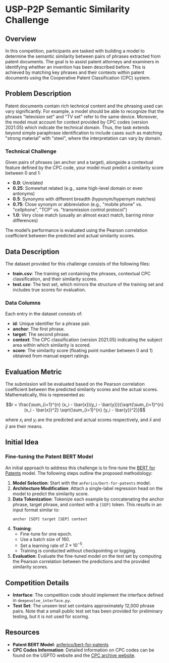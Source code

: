 # USP-P2P Semantic Similarity Challenge

## Overview

In this competition, participants are tasked with building a model to determine the semantic similarity between pairs of phrases extracted from patent documents. The goal is to assist patent attorneys and examiners in identifying whether an invention has been described before. This is achieved by matching key phrases and their contexts within patent documents using the Cooperative Patent Classification (CPC) system.

## Problem Description

Patent documents contain rich technical content and the phrasing used can vary significantly. For example, a model should be able to recognize that the phrases "television set" and "TV set" refer to the same device. Moreover, the model must account for context provided by CPC codes (version 2021.05) which indicate the technical domain. Thus, the task extends beyond simple paraphrase identification to include cases such as matching "strong material" with "steel", where the interpretation can vary by domain. 

### Technical Challenge

Given pairs of phrases (an anchor and a target), alongside a contextual feature defined by the CPC code, your model must predict a similarity score between 0 and 1:
- **0.0**: Unrelated
- **0.25**: Somewhat related (e.g., same high-level domain or even antonyms)
- **0.5**: Synonyms with different breadth (hyponym/hypernym matches)
- **0.75**: Close synonym or abbreviation (e.g., "mobile phone" vs. "cellphone", "TCP" vs. "transmission control protocol")
- **1.0**: Very close match (usually an almost exact match, barring minor differences)

The model’s performance is evaluated using the Pearson correlation coefficient between the predicted and actual similarity scores.

## Data Description

The dataset provided for this challenge consists of the following files:

- **train.csv**: The training set containing the phrases, contextual CPC classification, and their similarity scores.
- **test.csv**: The test set, which mirrors the structure of the training set and includes true scores for evaluation.

### Data Columns

Each entry in the dataset consists of:
- **id**: Unique identifier for a phrase pair.
- **anchor**: The first phrase.
- **target**: The second phrase.
- **context**: The CPC classification (version 2021.05) indicating the subject area within which similarity is scored.
- **score**: The similarity score (floating point number between 0 and 1) obtained from manual expert ratings.

## Evaluation Metric

The submission will be evaluated based on the Pearson correlation coefficient between the predicted similarity scores and the actual scores. Mathematically, this is represented as:

```math
r = \frac{\sum_{i=1}^{n} (x_i - \bar{x})(y_i - \bar{y})}{\sqrt{\sum_{i=1}^{n} (x_i - \bar{x})^2} \sqrt{\sum_{i=1}^{n} (y_i - \bar{y})^2}}
```

where $x_i$ and $y_i$ are the predicted and actual scores respectively, and $\bar{x}$ and $\bar{y}$ are their means.

## Initial Idea

### Fine-tuning the Patent BERT Model

An initial approach to address this challenge is to fine-tune the [BERT for Patents](https://huggingface.co/anferico/bert-for-patents) model. The following steps outline the proposed methodology:

1. **Model Selection**: Start with the `anferico/bert-for-patents` model.
2. **Architecture Modification**: Attach a single-label regression head on the model to predict the similarity score.
3. **Data Tokenization**: Tokenize each example by concatenating the anchor phrase, target phrase, and context with a `[SEP]` token. This results in an input format similar to:
   ```
   anchor [SEP] target [SEP] context
   ```
4. **Training**: 
   - Fine-tune for one epoch.
   - Use a batch size of 160.
   - Set a learning rate of $2 \times 10^{-5}$.
   - Training is conducted without checkpointing or logging.
5. **Evaluation**: Evaluate the fine-tuned model on the test set by computing the Pearson correlation between the predictions and the provided similarity scores.

## Competition Details

- **Interface**: The competition code should implement the interface defined in `deepevolve_interface.py`.
- **Test Set**: The unseen test set contains approximately 12,000 phrase pairs. Note that a small public test set has been provided for preliminary testing, but it is not used for scoring.

## Resources

- **Patent BERT Model**: [anferico/bert-for-patents](https://huggingface.co/anferico/bert-for-patents)
- **CPC Codes Information**: Detailed information on CPC codes can be found on the USPTO website and the [CPC archive website](https://www.cooperativepatentclassification.org/).